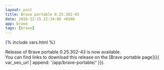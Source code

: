 ```yaml
---
layout: post
title: Brave portable 0.25.302-43
date: 2018-12-15 22:34:00 +0100
app: brave
tags: [brave]
---
```

{% include vars.html %}

Release of Brave portable 0.25.302-43 is now available.<br />
You can find links to download this release on the [Brave portable page]({{ var_seo_url | append: '/app/brave-portable/' }}).